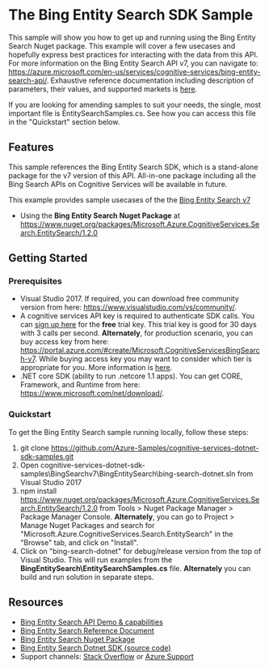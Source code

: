 # The Bing Entity Search SDK Sample

This sample will show you how to get up and running using the Bing Entity Search Nuget package. This example will cover a few usecases and hopefully express best practices for interacting with the data from this API. For more information on the Bing Entity Search API v7, you can navigate to: https://azure.microsoft.com/en-us/services/cognitive-services/bing-entity-search-api/. Exhaustive reference documentation including description of parameters, their values, and supported markets is [here](https://docs.microsoft.com/en-us/rest/api/cognitiveservices/bing-entities-api-v7-reference).

If you are looking for amending samples to suit your needs, the single, most important file is EntitySearchSamples.cs. See how you can access this file in the "Quickstart" section below.

## Features

This sample references the Bing Entity Search SDK, which is a stand-alone package for the v7 version of this API. All-in-one package including all the Bing Search APIs on Cognitive Services will be available in future.

This example provides sample usecases of the the [Bing Entity Search v7](https://azure.microsoft.com/en-us/services/cognitive-services/bing-entity-search-api/)

* Using the **Bing Entity Search Nuget Package** at https://www.nuget.org/packages/Microsoft.Azure.CognitiveServices.Search.EntitySearch/1.2.0

## Getting Started

### Prerequisites

- Visual Studio 2017. If required, you can download free community version from here: https://www.visualstudio.com/vs/community/.
- A cognitive services API key is required to authenticate SDK calls. You can [sign up here](https://azure.microsoft.com/en-us/try/cognitive-services/?api=bing-entity-search-api) for the **free** trial key. This trial key is good for 30 days with 3 calls per second. **Alternately**, for production scenario, you can buy access key from here: https://portal.azure.com/#create/Microsoft.CognitiveServicesBingSearch-v7. While buying access key you may want to consider which tier is appropriate for you. More information is [here](https://azure.microsoft.com/en-us/pricing/details/cognitive-services/search-api/web/). 
- .NET core SDK (ability to run .netcore 1.1 apps). You can get CORE, Framework, and Runtime from here: https://www.microsoft.com/net/download/. 

### Quickstart

To get the Bing Entity Search sample running locally, follow these steps:

1. git clone https://github.com/Azure-Samples/cognitive-services-dotnet-sdk-samples.git
2. Open cognitive-services-dotnet-sdk-samples\BingSearchv7\BingEntitySearch\bing-search-dotnet.sln from Visual Studio 2017
3. npm install https://www.nuget.org/packages/Microsoft.Azure.CognitiveServices.Search.EntitySearch/1.2.0 from Tools > Nuget Package Manager > Package Manager Console. **Alternately**, you can go to Project > Manage Nuget Packages and search for "Microsoft.Azure.CognitiveServices.Search.EntitySearch" in the "Browse" tab, and click on "Install". 
4. Click on "bing-search-dotnet" for debug/release version from the top of Visual Studio. This will run examples from the **BingEntitySearch\EntitySearchSamples.cs** file. **Alternately** you can build and run solution in separate steps.

## Resources
- [Bing Entity Search API Demo & capabilities](https://azure.microsoft.com/en-us/services/cognitive-services/bing-entity-search-api/)
- [Bing Entity Search Reference Document](https://docs.microsoft.com/en-us/rest/api/cognitiveservices/bing-entities-api-v7-reference)
- [Bing Entity Search Nuget Package](https://www.nuget.org/packages/Microsoft.Azure.CognitiveServices.Search.EntitySearch/1.2.0)
- [Bing Entity Search Dotnet SDK (source code)](https://github.com/Azure/azure-sdk-for-net/tree/psSdkJson6/src/SDKs/CognitiveServices/dataPlane/Search/BingEntitySearch) 
- Support channels: [Stack Overflow](https://stackoverflow.com/questions/tagged/bing-search) or [Azure Support](https://azure.microsoft.com/en-us/support/options/)
